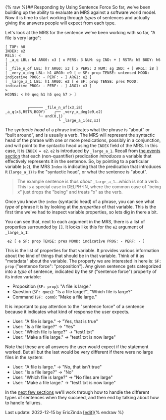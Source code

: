 {% raw %}## Responding by Using Sentence Force
So far, we've been building up the ability to evaluate an MRS against a software world model. Now it is time to start working through *types* of sentences and actually giving the answers people will expect from each type.

Let's look at the MRS for the sentence we've been working with so far, "A file is very large":
```
[ TOP: h0
INDEX: e2
RELS: < 
[ _a_q LBL: h4 ARG0: x3 [ x PERS: 3 NUM: sg IND: + ] RSTR: h5 BODY: h6 ]
[ _file_n_of LBL: h7 ARG0: x3 [ x PERS: 3 NUM: sg IND: + ] ARG1: i8 ]
[ _very_x_deg LBL: h1 ARG0: e9 [ e SF: prop TENSE: untensed MOOD: indicative PROG: - PERF: - ] ARG1: e2 ]
[ _large_a_1 LBL: h1 ARG0: e2 [ e SF: prop TENSE: pres MOOD: indicative PROG: - PERF: - ] ARG1: x3 ]
>
HCONS: < h0 qeq h1 h5 qeq h7 > ]


          ┌────── _file_n_of(x3,i8)
_a_q(x3,RSTR,BODY)    ┌── _very_x_deg(e9,e2)
               └─ and(0,1)
                        └ _large_a_1(e2,x3)
```
The *syntactic head* of a phrase indicates what the phrase is “about” or “built around”, and is usually a verb.  The MRS will represent the syntactic head of the phrase with one or more predications, possibly in a conjunction, and will point to the syntactic head using the `INDEX` field of the MRS. In this case, it is `INDEX = e2`. `e2` is introduced by `_large_a_1`.  Recall from [the events section](../devhowtoEvents) that each (non-quantifier) predication *introduces* a variable that effectively represents it in the sentence. So, by pointing to a particular variable (`e2`), the MRS `Index` is indicating that the predication that introduces it (`large_a_1`) is the "syntactic head", or what the sentence is "about".

> The example sentence is thus *about* `_large_a_1`...which is not a verb.  This is a special case in DELPH-IN, where the common case of "being x" just drops the "being" and treats "x" as the verb.


Once you know the `index` (syntactic head) of a phrase, you can see what *type* of phrase it is by looking at the *properties* of that variable. This is the first time we've had to inspect variable properties, so lets dig in there a bit. 

You can see that, next to each argument in the MRS, there is a list of properties surrounded by `[]`. It looks like this for the `e2` argument of `_large_a_1`:

```
 e2 [ e SF: prop TENSE: pres MOOD: indicative PROG: - PERF: - ]
```

This is the list of properties for that variable. It provides various information about the kind of things that should be in that variable. Think of it as "metadata" about the variable.  The property we are interested in here is:
`SF: prop` ("sentence force": "proposition").  Any given sentence gets categorized into a *type* of sentence, indicated by the `SF` ("sentence force") property of its index variable:

- Proposition (`SF: prop`): "A file is large."
- Question (`SF: ques`): "Is a file large?", "Which file is large?"
- Command (`SF: comm`): "Make a file large."

It is important to pay attention to the "sentence force" of a sentence because it indicates what kind of response the user expects. 

- User: "A file is large." -> "Yes, that is true"
- User: "Is a file large?" -> "Yes"
- User: "Which file is large?" -> "test1.txt"
- User: "Make a file large." -> "test1.txt is now large"

Note that these are all answers the user would expect if the statement worked.  But all but the last would be very different if there were no large files in the system:

- User: "A file is large." -> "No, that isn't true"
- User: "Is a file large?" -> "No"
- User: "Which file is large?" -> "No files are large"
- User: "Make a file large." -> "test1.txt is now large"

In the [next few sections](../devhowtoSimplePropositions) we'll work through how to handle the different types of sentences when they succeed, and then end by talking about how to handle failures.

Last update: 2022-12-15 by EricZinda [[edit](https://github.com/ericzinda/docsproto/edit/main/devhowto/devhowtoSentenceForce.md)]{% endraw %}